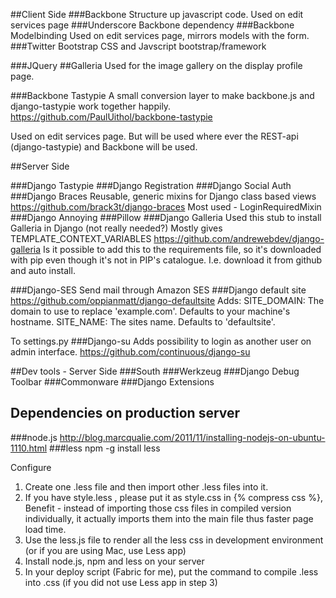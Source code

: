##Client Side
###Backbone
Structure up javascript code.
Used on edit services page
###Underscore
Backbone dependency
###Backbone Modelbinding
Used on edit services page, mirrors models with the form.
###Twitter Bootstrap
CSS and Javscript bootstrap/framework

###JQuery
##Galleria
Used for the image gallery on the display profile page.

###Backbone Tastypie
A small conversion layer to make backbone.js and django-tastypie work together happily.
https://github.com/PaulUithol/backbone-tastypie

Used on edit services page. But will be used where ever the REST-api (django-tastypie) and Backbone will be used.

##Server Side

###Django Tastypie
###Django Registration
###Django Social Auth
###Django Braces
Reusable, generic mixins for Django class based views
https://github.com/brack3t/django-braces
Most used - LoginRequiredMixin
###Django Annoying
###Pillow
###Django Galleria
Used this stub to install Galleria in Django (not really needed?)
Mostly gives TEMPLATE_CONTEXT_VARIABLES
https://github.com/andrewebdev/django-galleria
Is it possible to add this to the requirements file, so it's 
downloaded with pip even though it's not in PIP's catalogue. 
I.e. download it from github and auto install.

###Django-SES
Send mail through Amazon SES
###Django default site
https://github.com/oppianmatt/django-defaultsite
Adds:
SITE_DOMAIN: The domain to use to replace 'example.com'. Defaults to your machine's hostname.
SITE_NAME: The sites name. Defaults to 'defaultsite'.

To settings.py
###Django-su
Adds possibility to login as another user on admin interface.
https://github.com/continuous/django-su

##Dev tools - Server Side
###South
###Werkzeug
###Django Debug Toolbar
###Commonware
###Django Extensions

## Dependencies on production server
###node.js
http://blog.marcqualie.com/2011/11/installing-nodejs-on-ubuntu-1110.html
###less
npm -g install less

Configure 
1. Create one .less file and then import other .less files into it.
2. If you have style.less , please put it as style.css in {% compress css %}, Benefit - instead of importing those css files in compiled version individually, it actually imports them into the main file thus faster page load time.
3. Use the less.js file to render all the less css in development environment (or if you are using Mac, use Less app)
4. Install node.js, npm and less on your server
5. In your deploy script (Fabric for me), put the command to compile .less into .css (if you did not use Less app in step 3)
